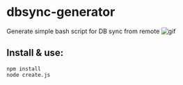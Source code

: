 # dbsync-generator
Generate simple bash script for DB sync from remote
![gif](http://i.imgur.com/EHCCxyv.gif)

## Install & use:
```
npm install
node create.js
```